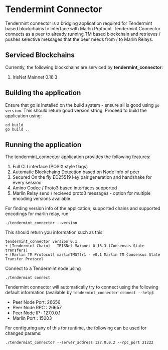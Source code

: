 # Tendermint Connector
Tendermint connector is a bridging application required for Tendermint based blockchains to interface with Marlin Protocol. Tendermint Connector connects as a peer to already running TM based blockchain and retrieves / pushes selective messages that the peer needs from / to Marlin Relays.

## Serviced Blockchains
Currently, the following blockchains are serviced by **tendermint_connector**:
1. IrisNet Mainnet 0.16.3

## Building the application
Ensure that go is installed on the build system - ensure all is good using `go version`. This should return good version string. Proceed to build the application using:
```
cd build
go build ..
```

## Running the application
The tendermint_connector application provides the following features:
1. Full CLI interface (POSIX style flags)
2. Automatic Blockchaing Detection based on Node Info of peer
3. Secured On the fly ED25519 key pair generation and handshake for every session
4. Amino Codec / Proto3 based interfaces supported
5. Marlin Relay send / recieved proto3 messages - option for multiple encoding versions available

For finding version info of the application, supported chains and supported encodings for marlin relay, run:
```
./tendermint_connector --version
```

This should return you information such as this:
```
tendermint_connector version 0.1
+ [Tendermint Chain]   IRISNet Mainnet 0.16.3 (Consensus State transfers)
+ [Marlin TM Protocol] marlinTMSTfr1 - v0.1 Marlin TM Consensus State Transfer Protocol
```

Connect to a Tendermint node using
```
./tendermint connect
```
Tendermint connector will automatically try to connect using the following default information (available by `tendermint_connector connect --help`):
- Peer Node Port: 26656
- Peer Node RPC : 26657
- Peer Node IP  : 127.0.0.1
- Marlin Port   : 15003

For configuring any of this for runtime, the following can be used for changed params:
```
./tendermint_connector --server_address 127.0.0.2 --rpc_port 21222
```

